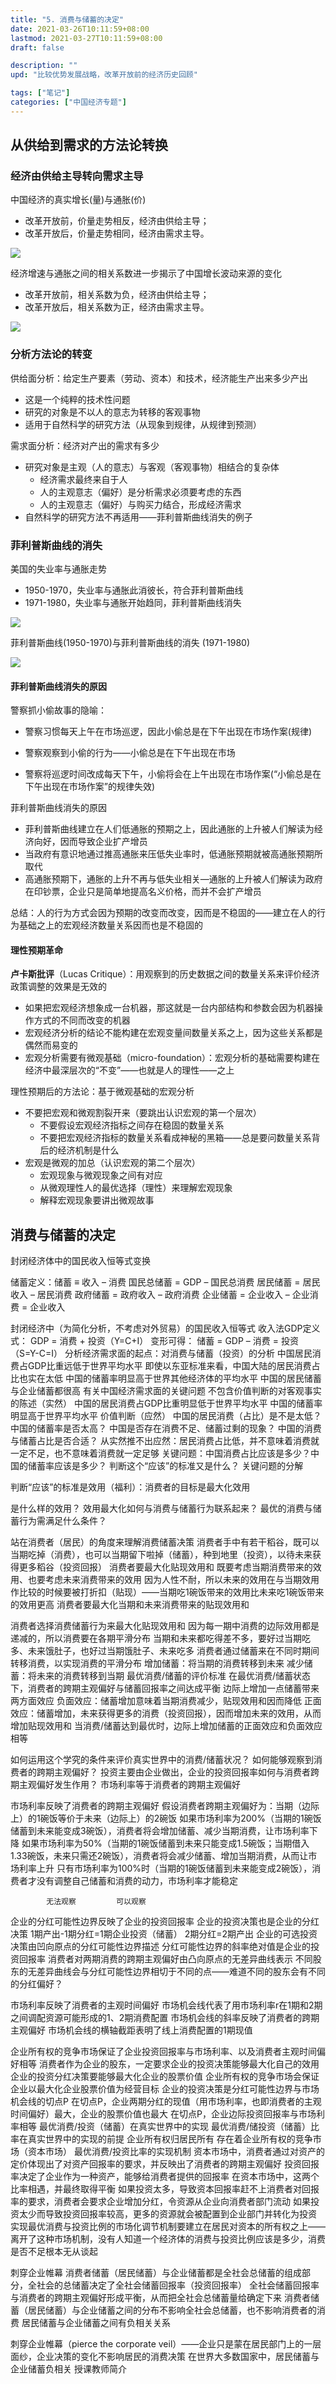 ```yaml
---
title: "5. 消费与储蓄的决定"
date: 2021-03-26T10:11:59+08:00
lastmod: 2021-03-27T10:11:59+08:00
draft: false

description: ""
upd: "比较优势发展战略，改革开放前的经济历史回顾"

tags: ["笔记"]
categories: ["中国经济专题"]
---
```


## 从供给到需求的方法论转换

### 经济由供给主导转向需求主导

中国经济的真实增长(量)与通胀(价)

- 改革开放前，价量走势相反，经济由供给主导；
- 改革开放后，价量走势相同，经济由需求主导。

![](https://cdn.jsdelivr.net/gh/henrywu97/FigBed/Figs/20210327231510.png)

经济增速与通胀之间的相关系数进一步揭示了中国增长波动来源的变化

- 改革开放前，相关系数为负，经济由供给主导；
- 改革开放后，相关系数为正，经济由需求主导。

![](https://cdn.jsdelivr.net/gh/henrywu97/FigBed/Figs/20210327231542.png)

### 分析方法论的转变

供给面分析：给定生产要素（劳动、资本）和技术，经济能生产出来多少产出

- 这是一个纯粹的技术性问题
- 研究的对象是不以人的意志为转移的客观事物
- 适用于自然科学的研究方法（从现象到规律，从规律到预测）

需求面分析：经济对产出的需求有多少

- 研究对象是主观（人的意志）与客观（客观事物）相结合的复杂体
    - 经济需求最终来自于人
    - 人的主观意志（偏好）是分析需求必须要考虑的东西
    - 人的主观意志（偏好）与购买力结合，形成经济需求
- 自然科学的研究方法不再适用——菲利普斯曲线消失的例子

### 菲利普斯曲线的消失

美国的失业率与通胀走势

- 1950-1970，失业率与通胀此消彼长，符合菲利普斯曲线
- 1971-1980，失业率与通胀开始趋同，菲利普斯曲线消失

![](https://cdn.jsdelivr.net/gh/henrywu97/FigBed/Figs/20210327232844.png)

菲利普斯曲线(1950-1970)与菲利普斯曲线的消失 (1971-1980)

![](https://cdn.jsdelivr.net/gh/henrywu97/FigBed/Figs/20210327232623.png)

#### 菲利普斯曲线消失的原因

警察抓小偷故事的隐喻：

- 警察习惯每天上午在市场巡逻，因此小偷总是在下午出现在市场作案(规律)

- 警察观察到小偷的行为——小偷总是在下午出现在市场
- 警察将巡逻时间改成每天下午，小偷将会在上午出现在市场作案(“小偷总是在下午出现在市场作案”的规律失效)

菲利普斯曲线消失的原因

- 菲利普斯曲线建立在人们低通胀的预期之上，因此通胀的上升被人们解读为经济向好，因而导致企业扩产增员
- 当政府有意识地通过推高通胀来压低失业率时，低通胀预期就被高通胀预期所取代
- 高通胀预期下，通胀的上升不再与低失业相关—通胀的上升被人们解读为政府在印钞票，企业只是简单地提高名义价格，而并不会扩产增员

总结：人的行为方式会因为预期的改变而改变，因而是不稳固的——建立在人的行为基础之上的宏观经济数量关系因而也是不稳固的

#### 理性预期革命

**卢卡斯批评**（Lucas Critique）：用观察到的历史数据之间的数量关系来评价经济政策调整的效果是无效的

- 如果把宏观经济想象成一台机器，那这就是一台内部结构和参数会因为机器操作方式的不同而改变的机器
- 宏观经济分析的结论不能构建在宏观变量间数量关系之上，因为这些关系都是偶然而易变的
- 宏观分析需要有微观基础（micro-foundation）：宏观分析的基础需要构建在经济中最深层次的“不变”——也就是人的理性——之上

理性预期后的方法论：基于微观基础的宏观分析

- 不要把宏观和微观割裂开来（要跳出认识宏观的第一个层次）
    - 不要假设宏观经济指标之间存在稳固的数量关系
    - 不要把宏观经济指标的数量关系看成神秘的黑箱——总是要问数量关系背后的经济机制是什么
- 宏观是微观的加总（认识宏观的第二个层次）
    - 宏观现象与微观现象之间有对应
    - 从微观理性人的最优选择（理性）来理解宏观现象
    - 解释宏观现象要讲出微观故事

## 消费与储蓄的决定

封闭经济体中的国民收入恒等式变换

储蓄定义：储蓄 ≡ 收入 – 消费
国民总储蓄 = GDP – 国民总消费
居民储蓄 = 居民收入 – 居民消费
政府储蓄 = 政府收入 – 政府消费
企业储蓄 = 企业收入 – 企业消费 = 企业收入

封闭经济中（为简化分析，不考虑对外贸易）的国民收入恒等式
收入法GDP定义式： GDP = 消费 + 投资（Y=C+I）
变形可得： 储蓄 = GDP – 消费 = 投资 （S=Y-C=I）
分析经济需求面的起点：对消费与储蓄（投资）的分析
中国居民消费占GDP比重远低于世界平均水平
即使以东亚标准来看，中国大陆的居民消费占比也实在太低
中国的储蓄率明显高于世界其他经济体的平均水平
中国的居民储蓄与企业储蓄都很高
有关中国经济需求面的关键问题
不包含价值判断的对客观事实的陈述（实然）
中国的居民消费占GDP比重明显低于世界平均水平
中国的储蓄率明显高于世界平均水平
价值判断（应然）
中国的居民消费（占比）是不是太低？
中国的储蓄率是否太高？
中国是否存在消费不足、储蓄过剩的现象？
中国的消费与储蓄占比是否合适？
从实然推不出应然：居民消费占比低，并不意味着消费就一定不足，也不意味着消费就一定足够
关键问题：中国消费占比应该是多少？中国的储蓄率应该是多少？
判断这个“应该”的标准又是什么？
关键问题的分解

判断“应该”的标准是效用（福利）：消费者的目标是最大化效用

是什么样的效用？
效用最大化如何与消费与储蓄行为联系起来？
最优的消费与储蓄行为需满足什么条件？


站在消费者（居民）的角度来理解消费储蓄决策
消费者手中有若干稻谷，既可以当期吃掉（消费），也可以当期留下啦掉（储蓄），种到地里（投资），以待未来获得更多稻谷（投资回报）
消费者要最大化贴现效用和
既要考虑当期消费带来的效用、也要考虑未来消费带来的效用
因为人性不耐，所以未来的效用在与当期效用作比较的时候要被打折扣（贴现）——当期吃1碗饭带来的效用比未来吃1碗饭带来的效用更高
消费者要最大化当期和未来消费带来的贴现效用和

消费者选择消费储蓄行为来最大化贴现效用和
因为每一期中消费的边际效用都是递减的，所以消费要在各期平滑分布
当期和未来都吃得差不多，要好过当期吃多、未来饿肚子，也好过当期饿肚子、未来吃多
消费者通过储蓄来在不同时期间转移消费，以实现消费的平滑分布
增加储蓄：将当期的消费转移到未来
减少储蓄：将未来的消费转移到当期
最优消费/储蓄的评价标准
在最优消费/储蓄状态下，消费者的跨期主观偏好与储蓄回报率之间达成平衡
边际上增加一点储蓄带来两方面效应
负面效应：储蓄增加意味着当期消费减少，贴现效用和因而降低
正面效应：储蓄增加，未来获得更多的消费（投资回报），因而增加未来的效用，从而增加贴现效用和
当消费/储蓄达到最优时，边际上增加储蓄的正面效应和负面效应相等


如何运用这个学究的条件来评价真实世界中的消费/储蓄状况？
如何能够观察到消费者的跨期主观偏好？
投资主要由企业做出，企业的投资回报率如何与消费者跨期主观偏好发生作用？
市场利率等于消费者的跨期主观偏好

市场利率反映了消费者的跨期主观偏好
假设消费者跨期主观偏好为：当期（边际上）的1碗饭等价于未来（边际上）的2碗饭
如果市场利率为200%（当期的1碗饭储蓄到未来能变成3碗饭），消费者将会增加储蓄、减少当期消费，让市场利率下降
如果市场利率为50%（当期的1碗饭储蓄到未来只能变成1.5碗饭；当期借入1.33碗饭，未来只需还2碗饭），消费者将会减少储蓄、增加当期消费，从而让市场利率上升
只有市场利率为100%时（当期的1碗饭储蓄到未来能变成2碗饭），消费者才没有调整自己储蓄和消费的动力，市场利率才能稳定

		    无法观察		 可以观察
企业的分红可能性边界反映了企业的投资回报率
企业的投资决策也是企业的分红决策
1期产出-1期分红=1期企业投资（储蓄）
2期分红=2期产出
企业的可选投资决策由凹向原点的分红可能性边界描述
分红可能性边界的斜率绝对值是企业的投资回报率
消费者对两期消费的跨期主观偏好由凸向原点的无差异曲线表示
不同股东的无差异曲线会与分红可能性边界相切于不同的点——难道不同的股东会有不同的分红偏好？

市场利率反映了消费者的主观时间偏好
市场机会线代表了用市场利率r在1期和2期之间调配资源可能形成的1、2期消费配置
市场机会线的斜率反映了消费者的跨期主观偏好
市场机会线的横轴截距表明了线上消费配置的1期现值

企业所有权的竞争市场保证了企业投资回报率与市场利率、以及消费者主观时间偏好相等
消费者作为企业的股东，一定要求企业的投资决策能够最大化自己的效用
企业的投资分红决策要能够最大化企业的股票价值
企业所有权的竞争市场会保证企业以最大化企业股票价值为经营目标
企业的投资决策是分红可能性边界与市场机会线的切点P
在切点P，企业两期分红的现值（用市场利率，也即消费者的主观时间偏好）最大，企业的股票价值也最大
在切点P，企业边际投资回报率与市场利率相等
最优消费/投资（储蓄）在真实世界中的实现
最优消费/储投资（储蓄）比率在真实世界中的实现的前提
企业所有权归居民所有
存在着企业所有权的竞争市场（资本市场）
最优消费/投资比率的实现机制
资本市场中，消费者通过对资产的定价体现出了对资产回报率的要求，并反映出了消费者的跨期主观偏好
投资回报率决定了企业作为一种资产，能够给消费者提供的回报率
在资本市场中，这两个比率相遇，并最终取得平衡
如果投资太多，导致资本回报率赶不上消费者对回报率的要求，消费者会要求企业增加分红，令资源从企业向消费者部门流动
如果投资太少而导致投资回报率较高，更多的资源就会被配置到企业部门并转化为投资
实现最优消费与投资比例的市场化调节机制要建立在居民对资本的所有权之上——离开了这种市场机制，没有人知道一个经济体的消费与投资比例应该是多少，消费是否不足根本无从谈起


刺穿企业帷幕
消费者储蓄（居民储蓄）与企业储蓄都是全社会总储蓄的组成部分，全社会的总储蓄决定了全社会储蓄回报率（投资回报率）
全社会储蓄回报率与消费者的跨期主观偏好形成平衡，从而把全社会总储蓄量给确定下来
消费者储蓄（居民储蓄）与企业储蓄之间的分布不影响全社会总储蓄，也不影响消费者的消费
居民储蓄与企业储蓄之间有负相关关系

刺穿企业帷幕（pierce the corporate veil）——企业只是蒙在居民部门上的一层面纱，企业决策的变化不影响居民的消费决策
在世界大多数国家中，居民储蓄与企业储蓄负相关
授课教师简介